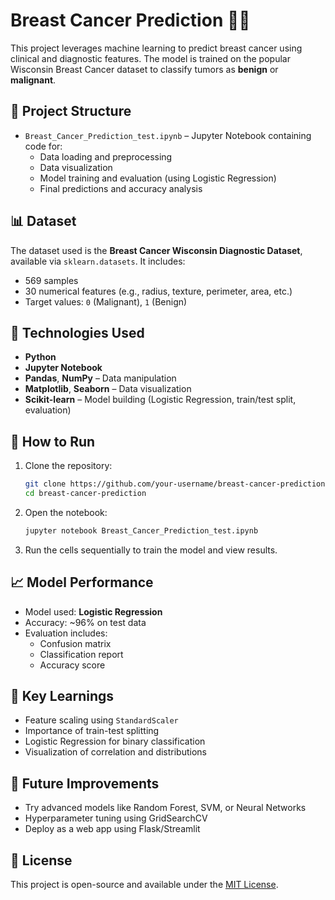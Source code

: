 
# Breast Cancer Prediction 🧬🎯

This project leverages machine learning to predict breast cancer using clinical and diagnostic features. The model is trained on the popular Wisconsin Breast Cancer dataset to classify tumors as **benign** or **malignant**.

## 📁 Project Structure

- `Breast_Cancer_Prediction_test.ipynb` – Jupyter Notebook containing code for:
  - Data loading and preprocessing
  - Data visualization
  - Model training and evaluation (using Logistic Regression)
  - Final predictions and accuracy analysis

## 📊 Dataset

The dataset used is the **Breast Cancer Wisconsin Diagnostic Dataset**, available via `sklearn.datasets`. It includes:

- 569 samples
- 30 numerical features (e.g., radius, texture, perimeter, area, etc.)
- Target values: `0` (Malignant), `1` (Benign)

## 🔧 Technologies Used

- **Python**
- **Jupyter Notebook**
- **Pandas**, **NumPy** – Data manipulation
- **Matplotlib**, **Seaborn** – Data visualization
- **Scikit-learn** – Model building (Logistic Regression, train/test split, evaluation)

## 🚀 How to Run

1. Clone the repository:
   ```bash
   git clone https://github.com/your-username/breast-cancer-prediction.git
   cd breast-cancer-prediction
   ```

2. Open the notebook:
   ```bash
   jupyter notebook Breast_Cancer_Prediction_test.ipynb
   ```

3. Run the cells sequentially to train the model and view results.

## 📈 Model Performance

- Model used: **Logistic Regression**
- Accuracy: ~96% on test data
- Evaluation includes:
  - Confusion matrix
  - Classification report
  - Accuracy score

## 🧠 Key Learnings

- Feature scaling using `StandardScaler`
- Importance of train-test splitting
- Logistic Regression for binary classification
- Visualization of correlation and distributions

## 📌 Future Improvements

- Try advanced models like Random Forest, SVM, or Neural Networks
- Hyperparameter tuning using GridSearchCV
- Deploy as a web app using Flask/Streamlit

## 🧾 License

This project is open-source and available under the [MIT License](LICENSE).

